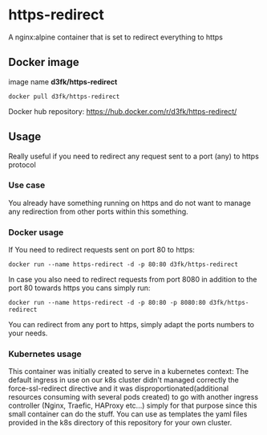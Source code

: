 # https-redirect
A nginx:alpine container that is set to redirect everything to https


## Docker image

image name **d3fk/https-redirect**

`docker pull d3fk/https-redirect`

Docker hub repository: https://hub.docker.com/r/d3fk/https-redirect/

## Usage
Really useful if you need to redirect any request sent to a port (any) to https protocol
### Use case
You already have something running on https and do not want to manage any redirection from other ports within this something.

### Docker usage
If You need to redirect requests sent on port 80 to https: 

`docker run --name https-redirect -d -p 80:80 d3fk/https-redirect`

In case you also need to redirect requests from port 8080 in addition to the port 80 towards https you cans simply run:

`docker run --name https-redirect -d -p 80:80 -p 8080:80 d3fk/https-redirect`

You can redirect from any port to https, simply adapt the ports numbers to your needs.


### Kubernetes usage

This container was initially created to serve in a kubernetes context: The default ingress in use on our k8s cluster didn't managed correctly the force-ssl-redirect directive and it was disproportionated(additional resources consuming with several pods created) to go with another ingress controller (Nginx, Traefic, HAProxy etc...) simply for that purpose since this small container can do the stuff. You can use as templates the yaml files provided in the k8s directory of this repository for your own cluster.

